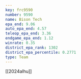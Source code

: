 ```yaml
---
key: frc9590
number: 9590
name: Bison Tech
epa_end: 9.06
auto_epa_end: 4.57
teleop_epa_end: 3.36
endgame_epa_end: 1.12
winrate: 0.35
district_epa_rank: 1302
district_epa_percentile: 0.2771
type: Team
---
```

[[2024alhu]]
